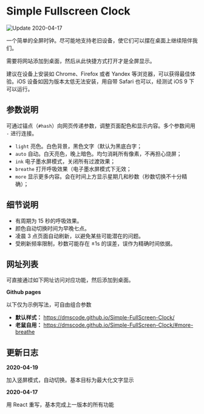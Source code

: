 Simple Fullscreen Clock
===

![Update 2020-04-17](https://img.shields.io/badge/Update-2020--04--17-blue)

一个简单的全屏时钟。尽可能地支持老旧设备，使它们可以摆在桌面上继续陪伴我们。

需要将网站添加到桌面，然后从此快捷方式打开才是全屏显示。

建议在设备上安装如 Chrome、Firefox 或者 Yandex 等浏览器，可以获得最佳体验。iOS 设备如因为版本太低无法安装，用自带 Safari 也可以，经测试 iOS 9 下可以运行。

参数说明
---

可通过锚点（`#hash`）向网页传递参数，调整页面配色和显示内容。多个参数间用 `-` 进行连接。

* `light` 亮色。白色背景，黑色文字（默认为黑底白字；
* `auto` 自动。白天亮色，晚上暗色。均匀消耗所有像素，不再担心烧屏；
* `ink` 电子墨水屏模式，关闭所有过渡效果；
* `breathe` 打开呼吸效果（电子墨水屏模式下无效；
* `more` 显示更多内容。会在时间上方显示星期几和秒数（秒数切换不十分精确）；

细节说明
---

* 有周期为 15 秒的呼吸效果。
* 颜色自动切换时间为早晚七点。
* 凌晨 3 点页面自动刷新，以避免某些可能潜在的问题。
* 受刷新频率限制，秒数可能存在 ±1s 的误差，误作为精确时间依据。

网址列表
---

可直接通过如下网址访问对应功能，然后添加到桌面。

**Github pages**

以下仅为示例写法，可自由组合参数

* **默认样式：** https://dmscode.github.io/Simple-FullScreen-Clock/
* **老鼠自用：** https://dmscode.github.io/Simple-FullScreen-Clock/#more-breathe

更新日志
---

**2020-04-19**

加入竖屏模式，自动切换。基本目标为最大化文字显示

**2020-04-17**

用 React 重写，基本完成上一版本的所有功能
